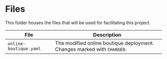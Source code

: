 # Files

This folder houses the files that will be used for facilitating this project.

| File | Description |
|------|-------------|
| `online-boutique.yaml` | The modified online boutique deployment. Changes marked with `CHANGED`. |
